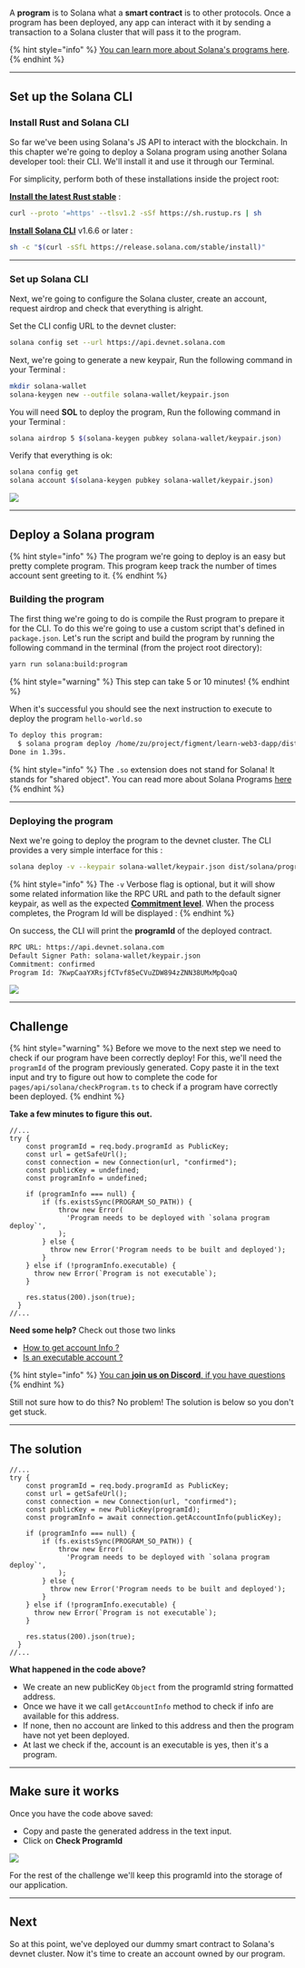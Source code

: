 # 

A **program** is to Solana what a **smart contract** is to other protocols. Once a program has been deployed, any app can interact with it by sending a transaction to a Solana cluster that will pass it to the program.

{% hint style="info" %}
[You can learn more about Solana's programs here](https://docs.solana.com/developing/on-chain-programs/overview).
{% endhint %}

-----------------------------------------

## Set up the Solana CLI

### Install Rust and Solana CLI

So far we've been using Solana's JS API to interact with the blockchain. In this chapter we're going to deploy a Solana program using another Solana developer tool: their CLI. We'll install it and use it through our Terminal.

For simplicity, perform both of these installations inside the project root:

[**Install the latest Rust stable**](https://rustup.rs) : 

```bash
curl --proto '=https' --tlsv1.2 -sSf https://sh.rustup.rs | sh
```

[**Install Solana CLI**](https://docs.solana.com/cli/install-solana-cli-tools) v1.6.6 or later :

```bash
sh -c "$(curl -sSfL https://release.solana.com/stable/install)"
```

-----------------------------------------

### Set up Solana CLI

Next, we're going to configure the Solana cluster, create an account, request airdrop and check that everything is alright.

Set the CLI config URL to the devnet cluster:

```bash
solana config set --url https://api.devnet.solana.com
```

Next, we're going to generate a new keypair, Run the following command in your Terminal :

```bash
mkdir solana-wallet
solana-keygen new --outfile solana-wallet/keypair.json
```

You will need **SOL** to deploy the program, Run the following command in your Terminal :

```bash
solana airdrop 5 $(solana-keygen pubkey solana-wallet/keypair.json)
```

Verify that everything is ok:

```bash
solana config get
solana account $(solana-keygen pubkey solana-wallet/keypair.json)
```

![](../../../.gitbook/assets/solana-deploy-01-v3.gif)

-----------------------------------------
## Deploy a Solana program

{% hint style="info" %}
The program we're going to deploy is an easy but pretty complete program. This program keep track  the number of times account sent greeting to it.
{% endhint %}


### Building the program

The first thing we're going to do is compile the Rust program to prepare it for the CLI. To do this we're going to use a custom script that's defined in `package.json`. Let's run the script and build the program by running the following command in the terminal (from the project root directory):

```bash
yarn run solana:build:program
```

{% hint style="warning" %}
This step can take 5 or 10 minutes!
{% endhint %}

When it's successful you should see the next instruction to execute to deploy the program `hello-world.so`

```bash
To deploy this program:
  $ solana program deploy /home/zu/project/figment/learn-web3-dapp/dist/solana/program/helloworld.so
Done in 1.39s.
```

{% hint style="info" %}
The `.so` extension does not stand for Solana! It stands for "shared object". You can read more about Solana Programs [here](https://docs.solana.com/developing/on-chain-programs/overview) 
{% endhint %}

-----------------------------------------

### Deploying the program

Next we're going to deploy the program to the devnet cluster. The CLI provides a very simple interface for this :

```bash
solana deploy -v --keypair solana-wallet/keypair.json dist/solana/program/helloworld.so 
```

{% hint style="info" %}
The `-v` Verbose flag is optional, but it will show some related information like the RPC URL and path to the default signer keypair, as well as the expected [**Commitment level**](https://docs.solana.com/implemented-proposals/commitment). When the process completes, the Program Id will be displayed :
{% endhint %}

On success, the CLI will print the **programId** of the deployed contract.

```bash
RPC URL: https://api.devnet.solana.com
Default Signer Path: solana-wallet/keypair.json
Commitment: confirmed
Program Id: 7KwpCaaYXRsjfCTvf85eCVuZDW894zZNN38UMxMpQoaQ
```

![](../../../.gitbook/assets/solana-deploy-02-v3.gif)


-----------------------------------------

## Challenge

{% hint style="warning" %}
Before we move to the next step we need to check if our program have been correctly deploy! For this, we'll need the `programId` of the program previously generated. Copy paste it in the text input and try to figure out how to complete the code for `pages/api/solana/checkProgram.ts` to check if a program have correctly been deployed.
{% endhint %}

**Take a few minutes to figure this out.**

```tsx
//...
try {
    const programId = req.body.programId as PublicKey;
    const url = getSafeUrl();
    const connection = new Connection(url, "confirmed");
    const publicKey = undefined;
    const programInfo = undefined;

    if (programInfo === null) {
        if (fs.existsSync(PROGRAM_SO_PATH)) {
            throw new Error(
              'Program needs to be deployed with `solana program deploy`',
            );
        } else {
          throw new Error('Program needs to be built and deployed');
        }
    } else if (!programInfo.executable) {
      throw new Error(`Program is not executable`);
    }

    res.status(200).json(true);
  }
//...
```

**Need some help?** Check out those two links
* [How to get account Info ?](https://solana-labs.github.io/solana-web3.js/classes/Connection.html#getAccountInfo)  
* [Is an executable account ?](https://solana-labs.github.io/solana-web3.js/modules.html#AccountInfo)

{% hint style="info" %}
[You can **join us on Discord**, if you have questions](https://discord.gg/fszyM7K)
{% endhint %}

Still not sure how to do this? No problem! The solution is below so you don't get stuck.

----------------------------------

## The solution

```tsx
//...
try {
    const programId = req.body.programId as PublicKey;
    const url = getSafeUrl();
    const connection = new Connection(url, "confirmed");
    const publicKey = new PublicKey(programId);
    const programInfo = await connection.getAccountInfo(publicKey);

    if (programInfo === null) {
        if (fs.existsSync(PROGRAM_SO_PATH)) {
            throw new Error(
              'Program needs to be deployed with `solana program deploy`',
            );
        } else {
          throw new Error('Program needs to be built and deployed');
        }
    } else if (!programInfo.executable) {
      throw new Error(`Program is not executable`);
    }

    res.status(200).json(true);
  }
//...
```

**What happened in the code above?**

* We create an new publicKey `Object` from the programId string formatted address.
* Once we have it we call `getAccountInfo` method to check if info are available for this address.
* If none, then no account are linked to this address and then the program have not yet been deployed.
* At last we check if the, account is an executable is yes, then it's a program.

----------------------------------

## Make sure it works

Once you have the code above saved:
* Copy and paste the generated address in the text input.   
* Click on **Check ProgramId** 

![](../../../.gitbook/assets/solana-deploy-03-v3.gif)

For the rest of the challenge we'll keep this programId into the storage of our application.

----------------------------------

## Next

So at this point, we've deployed our dummy smart contract to Solana's devnet cluster. Now it's time to create an account owned by our program. 

